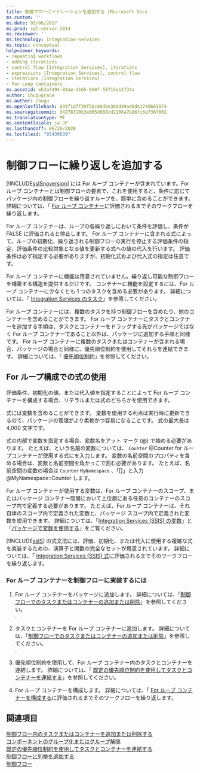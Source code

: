 ```yaml
---
title: 制御フローにイテレーションを追加する |Microsoft Docs
ms.custom: ''
ms.date: 03/06/2017
ms.prod: sql-server-2014
ms.reviewer: ''
ms.technology: integration-services
ms.topic: conceptual
helpviewer_keywords:
- repeating workflows
- adding iterations
- control flow [Integration Services], iterations
- expressions [Integration Services], control flow
- iterations [Integration Services]
- For Loop containers
ms.assetid: eb3a7494-88ae-4165-9d0f-58715eb1734a
author: chugugrace
ms.author: chugu
ms.openlocfilehash: 039f1dff39f5bc89dbe360d49ad0d4174d665074
ms.sourcegitcommit: 34278310b3e005d008cd2106a7b86fc6e736f661
ms.translationtype: MT
ms.contentlocale: ja-JP
ms.lasthandoff: 06/26/2020
ms.locfileid: "85439639"
---
```

# <a name="add-iteration-to-a-control-flow"></a>制御フローに繰り返しを追加する
  [!INCLUDE[ssISnoversion](../includes/ssisnoversion-md.md)] には For ループ コンテナーが含まれています。For ループ コンテナーとは制御フローの要素で、これを使用すると、条件に応じてパッケージ内の制御フローを繰り返すループを、簡単に含めることができます。 詳細については、「 [For ループ コンテナー](control-flow/for-loop-container.md)に評価されるまでそのワークフローを繰り返します。  
  
 For ループ コンテナーは、ループの各繰り返しにおいて条件を評価し、条件が FALSE に評価されると停止します。 For ループ コンテナーに含まれる式によって、ループの初期化、繰り返される制御フローの実行を停止する評価条件の指定、評価条件の比較対象となる値を更新する式への値の代入を行います。 評価条件は必ず指定する必要がありますが、初期化式および代入式の指定は任意です。  
  
 For ループ コンテナーに機能は用意されていません。繰り返し可能な制御フローを構築する構造を提供するだけです。 コンテナーに機能を設定するには、For ループ コンテナーに少なくとも 1 つのタスクを含める必要があります。 詳細については、「 [Integration Services のタスク](control-flow/integration-services-tasks.md)」を参照してください。  
  
 For ループ コンテナーには、複数のタスクを持つ制御フローを含めたり、他のコンテナーを含めることができます。 For ループ コンテナーにタスクとコンテナーを追加する手順は、タスクとコンテナーをドラッグする先がパッケージではなく For ループ コンテナーであること以外は、パッケージに追加する手順と同様です。 For ループ コンテナーに複数のタスクまたはコンテナーが含まれる場合、パッケージの場合と同様に、優先順位制約を使用してそれらを連結できます。 詳細については、「 [優先順位制約](control-flow/precedence-constraints.md)」を参照してください。  
  
## <a name="using-expressions-in-for-loop-configuration"></a>For ループ構成での式の使用  
 評価条件、初期化の値、または代入値を指定することによって For ループ コンテナーを構成する場合、リテラルまたは式のどちらかを使用できます。  
  
 式には変数を含めることができます。 変数を使用する利点は実行時に更新できるので、パッケージの管理がより柔軟かつ容易になることです。 式の最大長は 4,000 文字です。  
  
 式の内部で変数を指定する場合、変数名をアット マーク (@) で始める必要があります。 たとえば、という名前の変数については、 `Counter` @Counter for ループコンテナーが使用する式にを入力します。 変数の名前空間のプロパティを含める場合は、変数と名前空間を角かっこで囲む必要があります。 たとえば、名前空間の変数の場合は `Counter` `MyNamespace` 、「[]」と入力 @MyNamespace::Counter します。  
  
 For ループ コンテナーが使用する変数は、For ループ コンテナーのスコープ、またはパッケージ コンテナー階層において上位層にある任意のコンテナーのスコープ内で定義する必要があります。 たとえば、For ループ コンテナーは、それ自体のスコープ内で定義された変数と、パッケージ スコープ内で定義された変数を使用できます。 詳細については、「[Integration Services &#40;SSIS&#41; の変数](integration-services-ssis-variables.md)」と「[パッケージで変数を使用する](../../2014/integration-services/use-variables-in-packages.md)」をご覧ください。  
  
 [!INCLUDE[ssIS](../includes/ssis-md.md)] の式文法には、評価、初期化、または代入に使用する複雑な式を実装するための、演算子と関数の完全なセットが用意されています。 詳細については、「 [Integration Services (SSIS) 式](expressions/integration-services-ssis-expressions.md)に評価されるまでそのワークフローを繰り返します。  
  
### <a name="to-implement-a-for-loop-container-in-a-control-flow"></a>For ループ コンテナーを制御フローに実装するには  
  
1.  For ループ コンテナーをパッケージに追加します。 詳細については、「[制御フローでのタスクまたはコンテナーの追加または削除](control-flow/add-or-delete-a-task-or-a-container-in-a-control-flow.md)」を参照してください。  
  .  
  
2.  タスクとコンテナーを For ループ コンテナーに追加します。 詳細については、「[制御フローでのタスクまたはコンテナーの追加または削除](control-flow/add-or-delete-a-task-or-a-container-in-a-control-flow.md)」を参照してください。  
  .  
  
3.  優先順位制約を使用して、For ループ コンテナー内のタスクとコンテナーを連結します。 詳細については、「 [既定の優先順位制約を使用してタスクとコンテナーを連結する](../../2014/integration-services/connect-tasks-and-containers-by-using-a-default-precedence-constraint.md)」を参照してください。  
  
4.  For ループ コンテナーを構成します。 詳細については、「 [For ループ コンテナーを構成する](../../2014/integration-services/configure-a-for-loop-container.md)に評価されるまでそのワークフローを繰り返します。  
  
## <a name="see-also"></a>関連項目  
 [制御フロー内のタスクまたはコンテナーを追加または削除する](control-flow/add-or-delete-a-task-or-a-container-in-a-control-flow.md)   
 [コンポーネントのグループ化またはグループ解除](group-or-ungroup-components.md)   
 [既定の優先順位制約を使用してタスクとコンテナーを連結する](../../2014/integration-services/connect-tasks-and-containers-by-using-a-default-precedence-constraint.md)   
 [制御フローに列挙を追加する](../../2014/integration-services/add-enumeration-to-a-control-flow.md)   
 [制御フロー](control-flow/control-flow.md)  
  
  
